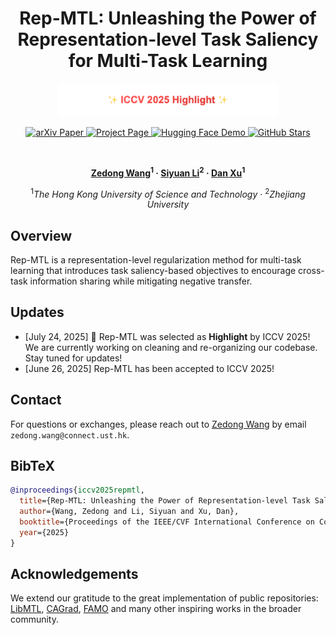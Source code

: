 <div align="center">

# Rep-MTL: Unleashing the Power of Representation-level Task Saliency for Multi-Task Learning

<p align="center">
  <img src="img/iccv2025-highlight.png" alt="ICCV 2025 Highlight" width="70%" />
</p>

<p align="center">
  <a href="https://arxiv.org/abs/2503.11651">
    <img src="https://img.shields.io/badge/📖_Paper-arXiv-ff6b6b?style=for-the-badge&logoColor=white" alt="arXiv Paper"/>
  </a>
  <a href="https://vgg-t.github.io/">
    <img src="https://img.shields.io/badge/🌐_Project-Page-4ecdc4?style=for-the-badge&logoColor=white" alt="Project Page"/>
  </a>
  <a href="https://huggingface.co/spaces/facebook/vggt">
    <img src="https://img.shields.io/badge/🤗_Demo-HuggingFace-feca57?style=for-the-badge&logoColor=white" alt="Hugging Face Demo"/>
  </a>
  <a href="https://github.com/Jacky1128/RepMTL/stargazers">
    <img src="https://img.shields.io/github/stars/Jacky1128/RepMTL?style=for-the-badge&logo=github&logoColor=white&color=a8e6cf&labelColor=555" alt="GitHub Stars"/>
  </a>
</p>

<br/>

**[Zedong Wang](https://jacky1128.github.io)<sup>1</sup> · [Siyuan Li](https://lupin1998.github.io)<sup>2</sup> · [Dan Xu](https://www.danxurgb.net)<sup>1</sup>**

<sup>1</sup>*The Hong Kong University of Science and Technology* · <sup>2</sup>*Zhejiang University*

</div>




## Overview

Rep-MTL is a representation-level regularization method for multi-task learning that introduces task saliency-based objectives to encourage cross-task information sharing while mitigating negative transfer.



## Updates
- [July 24, 2025] 🎉 Rep-MTL was selected as **Highlight** by ICCV 2025! We are currently working on cleaning and re-organizing our codebase. Stay tuned for updates!
- [June 26, 2025] Rep-MTL has been accepted to ICCV 2025!


## Contact
For questions or exchanges, please reach out to [Zedong Wang](https://jacky1128.github.io) by email `zedong.wang@connect.ust.hk`.

## BibTeX


```bibtex
@inproceedings{iccv2025repmtl,
  title={Rep-MTL: Unleashing the Power of Representation-level Task Saliency for Multi-Task Learning},
  author={Wang, Zedong and Li, Siyuan and Xu, Dan},
  booktitle={Proceedings of the IEEE/CVF International Conference on Computer Vision},
  year={2025}
}
```


## Acknowledgements

We extend our gratitude to the great implementation of public repositories: [LibMTL](https://github.com/median-research-group/LibMTL), [CAGrad](https://github.com/Cranial-XIX/CAGrad), [FAMO](https://github.com/Cranial-XIX/FAMO) and many other inspiring works in the broader community.
